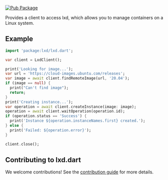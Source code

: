 [![Pub Package](https://img.shields.io/pub/v/lxd.svg)](https://pub.dev/packages/lxd)

Provides a client to access lxd, which allows you to manage containers on a Linux system.

## Example

```dart
import 'package:lxd/lxd.dart';

var client = LxdClient();

print('Looking for image...');
var url = 'https://cloud-images.ubuntu.com/releases';
var image = await client.findRemoteImage(url, '20.04');
if (image == null) {
  print("Can't find image");
  return;
}
print('Creating instance...');
var operation = await client.createInstance(image: image);
operation = await client.waitOperation(operation.id);
if (operation.status == 'Success') {
  print('Instance ${operation.instanceNames.first} created.');
} else {
  print('Failed: ${operation.error}');
}

client.close();
```

## Contributing to lxd.dart

We welcome contributions! See the [contribution guide](CONTRIBUTING.md) for more details.

